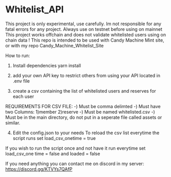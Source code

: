 # Whitelist_API

This project is only experimental, use carefully. Im not responsible for any fatal errors for any project.
Always use on testnet before using on mainnet
This project works offchain and does not validate whitelisted users using on chain data !
This repo is intended to be used with Candy Machine Mint site, or with my repo Candy_Machine_Whitelist_Site


How to run:
1) Install dependencies
yarn install

2) add your own API key to restrict others from using your API
located in .env file

3) create a csv containing the list of whitelisted users and reserves for each user

REQUIREMENTS FOR CSV FILE:
-) Must be comma delimted
-) Must have two Columns: 1)member 2)reserve
-) Must be named whitelisted.csv
-) Must be in the main directory, do not put in a seperate file called assets or similar.

4) Edit the config.json to your needs
To reload the csv list everytime the script runs
set load_csv_onetime = true

If you wish to run the script once and not have it run everytime
set load_csv_one time = false
and loaded = false


If you need anything you can contact me on discord in my server:
https://discord.gg/KTVYs7QAfP

